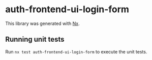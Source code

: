 # auth-frontend-ui-login-form

This library was generated with [Nx](https://nx.dev).

## Running unit tests

Run `nx test auth-frontend-ui-login-form` to execute the unit tests.
